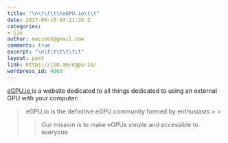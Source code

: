 ```yaml
---
title: "\n\t\t\t\teGPU.io\t\t"
date: 2017-09-10 03:21:35 Z
categories:
- jim
author: macseek@gmail.com
comments: true
excerpt: "\n\t\t\t\t\t\t"
layout: post
link: https://jim.am/egpu-io/
wordpress_id: 4960
---
```


[eGPU.io ](http://egpu.io)is a website dedicated to all things dedicated to using an external GPU with your computer:




<blockquote> eGPU.io is the definitive eGPU community formed by enthusiasts
> 
> 

> 
> Our mission is to make eGPUs simple and accessible to everyone
> 
> </blockquote>


		
